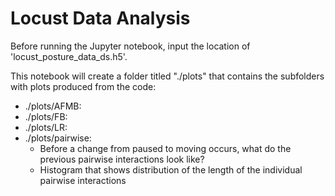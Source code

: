 # Locust Data Analysis

Before running the Jupyter notebook, input the location of 'locust_posture_data_ds.h5'.

This notebook will create a folder titled "./plots" that contains the subfolders with plots produced from the code:
- ./plots/AFMB:
- ./plots/FB:
- ./plots/LR:
- ./plots/pairwise:
    - Before a change from paused to moving occurs, what do the previous pairwise interactions look like?
    - Histogram that shows distribution of the length of the individual pairwise interactions
